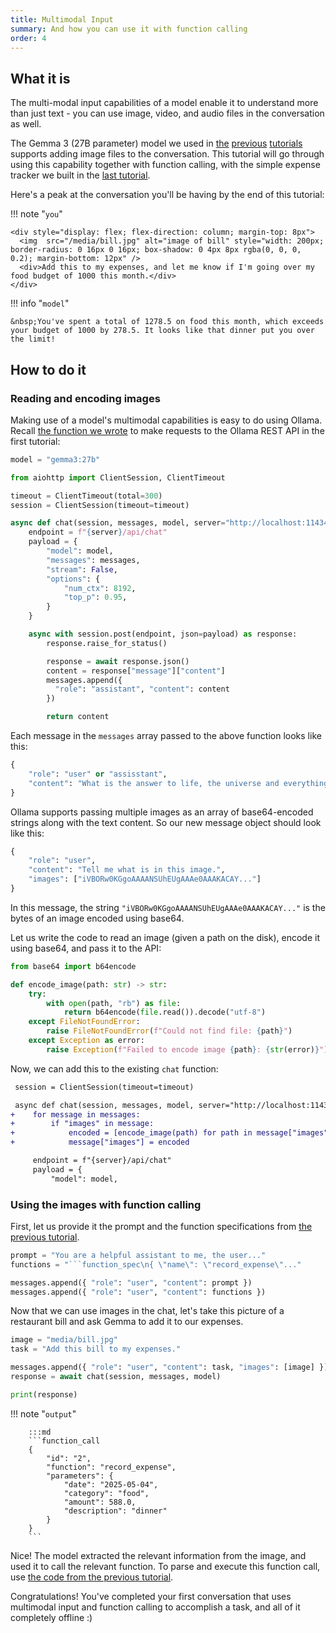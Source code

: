 ```yaml
---
title: Multimodal Input
summary: And how you can use it with function calling
order: 4
---
```


## What it is

The multi-modal input capabilities of a model enable it to understand more than just text - you can use image, video, and audio files in the conversation as well.

The Gemma 3 (27B parameter) model we used in [the](./hello-world.md) [previous](./structuring-and-scaling.md) [tutorials](./dynamic-function-generation.md) supports adding image files to the conversation. This tutorial will go through using this capability together with function calling, with the simple expense tracker we built in the [last tutorial](./dynamic-function-generation.md).

Here's a peak at the conversation you'll be having by the end of this tutorial:

!!! note "`you`"

    <div style="display: flex; flex-direction: column; margin-top: 8px">
      <img  src="/media/bill.jpg" alt="image of bill" style="width: 200px; border-radius: 0 16px 0 16px; box-shadow: 0 4px 8px rgba(0, 0, 0, 0.2); margin-bottom: 12px" />
      <div>Add this to my expenses, and let me know if I'm going over my food budget of 1000 this month.</div>
    </div>

!!! info "`model`"

    &nbsp;You've spent a total of 1278.5 on food this month, which exceeds your budget of 1000 by 278.5. It looks like that dinner put you over the limit!

## How to do it

### Reading and encoding images

Making use of a model's multimodal capabilities is easy to do using Ollama. Recall [the function we wrote](./hello-world.md#getting-the-model-to-call-functions) to make requests to the Ollama REST API in the first tutorial:

```python
model = "gemma3:27b"
```

```python
from aiohttp import ClientSession, ClientTimeout

timeout = ClientTimeout(total=300)
session = ClientSession(timeout=timeout)

async def chat(session, messages, model, server="http://localhost:11434"):
    endpoint = f"{server}/api/chat"
    payload = {
        "model": model,
        "messages": messages,
        "stream": False,
        "options": {
            "num_ctx": 8192,
            "top_p": 0.95,
        }
    }

    async with session.post(endpoint, json=payload) as response:
        response.raise_for_status()

        response = await response.json()
        content = response["message"]["content"]
        messages.append({
          "role": "assistant", "content": content
        })

        return content
```

Each message in the `messages` array passed to the above function looks like this:

```python
{
    "role": "user" or "assisstant",
    "content": "What is the answer to life, the universe and everything?"
}
```

Ollama supports passing multiple images as an array of base64-encoded strings along with the text content. So our new message object should look like this:

```python
{
    "role": "user",
    "content": "Tell me what is in this image.",
    "images": ["iVBORw0KGgoAAAANSUhEUgAAAe0AAAKACAY..."]
}
```

In this message, the string `"iVBORw0KGgoAAAANSUhEUgAAAe0AAAKACAY..."` is the bytes of an image encoded using base64.

Let us write the code to read an image (given a path on the disk), encode it using base64, and pass it to the API:

```python
from base64 import b64encode

def encode_image(path: str) -> str:
    try:
        with open(path, "rb") as file:
            return b64encode(file.read()).decode("utf-8")
    except FileNotFoundError:
        raise FileNotFoundError(f"Could not find file: {path}")
    except Exception as error:
        raise Exception(f"Failed to encode image {path}: {str(error)}")
```

Now, we can add this to the existing `chat` function:

```diff
 session = ClientSession(timeout=timeout)

 async def chat(session, messages, model, server="http://localhost:11434"):
+    for message in messages:
+        if "images" in message:
+            encoded = [encode_image(path) for path in message["images"]]
+            message["images"] = encoded

     endpoint = f"{server}/api/chat"
     payload = {
         "model": model,
```

### Using the images with function calling

First, let us provide it the prompt and the function specifications from [the previous tutorial](./dynamic-function-generation.md#getting-the-model-to-call-the-functions).

```python
prompt = "You are a helpful assistant to me, the user..."
functions = "```function_spec\n{ \"name\": \"record_expense\"..."

messages.append({ "role": "user", "content": prompt })
messages.append({ "role": "user", "content": functions })
```

Now that we can use images in the chat, let's take this picture of a restaurant bill and ask Gemma to add it to our expenses.

```python
image = "media/bill.jpg"
task = "Add this bill to my expenses."

messages.append({ "role": "user", "content": task, "images": [image] })
response = await chat(session, messages, model)

print(response)
```

!!! note "`output`"

        :::md
        ```function_call
        {
        	"id": "2",
        	"function": "record_expense",
        	"parameters": {
        		"date": "2025-05-04",
        		"category": "food",
        		"amount": 588.0,
        		"description": "dinner"
        	}
        }
        ```

Nice! The model extracted the relevant information from the image, and used it to call the relevant function. To parse and execute this function call, use [the code from the previous tutorial](./dynamic-function-generation.md#parsing-and-executing-the-function-call).

Congratulations! You've completed your first conversation that uses multimodal input and function calling to accomplish a task, and all of it completely offline :)
